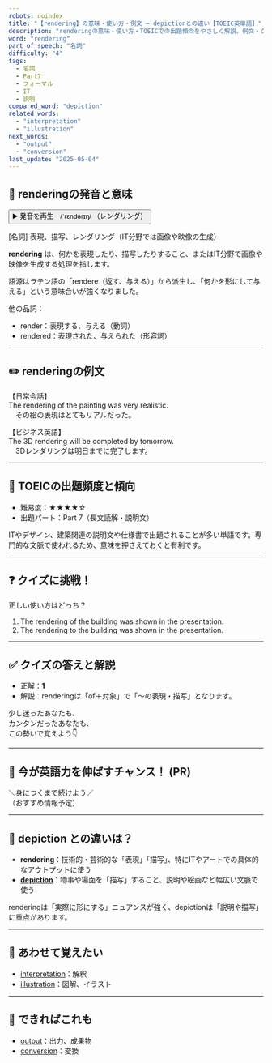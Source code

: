 ```yaml
---
robots: noindex
title: "【rendering】の意味・使い方・例文 ― depictionとの違い【TOEIC英単語】"
description: "renderingの意味・使い方・TOEICでの出題傾向をやさしく解説。例文・クイズ付きでdepictionとの違いもわかりやすく学べます。"
word: "rendering"
part_of_speech: "名詞"
difficulty: "4"
tags:
  - 名詞
  - Part7
  - フォーマル
  - IT
  - 説明
compared_word: "depiction"
related_words:
  - "interpretation"
  - "illustration"
next_words:
  - "output"
  - "conversion"
last_update: "2025-05-04"
---
```


## 🔰 renderingの発音と意味

<button class="play-audio" onclick="playTTS('rendering')">
  <span class="play-audio-main">
    ▶️ 発音を再生　/ˈrɛndərɪŋ/
  </span>
  <span class="play-audio-sub">
    （レンダリング）
  </span>
</button>

[名詞] 表現、描写、レンダリング（IT分野では画像や映像の生成）

**rendering** は、何かを表現したり、描写したりすること、またはIT分野で画像や映像を生成する処理を指します。

語源はラテン語の「rendere（返す、与える）」から派生し、「何かを形にして与える」という意味合いが強くなりました。

他の品詞：  
- render：表現する、与える（動詞）
- rendered：表現された、与えられた（形容詞）

---

## ✏️ renderingの例文

【日常会話】  
The rendering of the painting was very realistic.  
　その絵の表現はとてもリアルだった。

【ビジネス英語】  
The 3D rendering will be completed by tomorrow.  
　3Dレンダリングは明日までに完了します。

---

## 🎯 TOEICの出題頻度と傾向

- 難易度：★★★★☆
- 出題パート：Part 7（長文読解・説明文）

ITやデザイン、建築関連の説明文や仕様書で出題されることが多い単語です。専門的な文脈で使われるため、意味を押さえておくと有利です。

---

## ❓ クイズに挑戦！

正しい使い方はどっち？

1. The rendering of the building was shown in the presentation.  
2. The rendering to the building was shown in the presentation.

---

## ✅ クイズの答えと解説

- 正解：**1**
- 解説：renderingは「of＋対象」で「～の表現・描写」となります。

少し迷ったあなたも、  
カンタンだったあなたも、  
この勢いで覚えよう👇️

---

## 🚀 今が英語力を伸ばすチャンス！ (PR)

<div class="info-center">
＼身につくまで続けよう／<br>  
（おすすめ情報予定）
</div>

---

## 🤔  depiction との違いは？

- **rendering**：技術的・芸術的な「表現」「描写」、特にITやアートでの具体的なアウトプットに使う
- **[depiction](/depiction)**：物事や場面を「描写」すること、説明や絵画など幅広い文脈で使う

renderingは「実際に形にする」ニュアンスが強く、depictionは「説明や描写」に重点があります。

---

## 🧩 あわせて覚えたい

- [interpretation](/interpretation)：解釈
- [illustration](/illustration)：図解、イラスト

---

## 📖 できればこれも

- [output](/output)：出力、成果物
- [conversion](/conversion)：変換

<!-- cvid: aid02_bid24 -->
